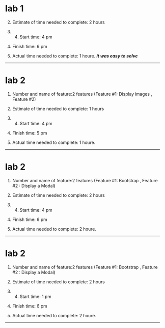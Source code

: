 # lab 1 
2. Estimate of time needed to complete: 2 hours

3. 4. Start time: 4 pm

5. Finish time: 6 pm

6. Actual time needed to complete: 1 houre.
___it was easy to solve___

-------------------------------------------------------------

# lab 2
1. Number and name of feature:2  features (Feature #1: Display images , Feature #2)
2. Estimate of time needed to complete: 1 hours

3. 4. Start time: 4 pm

5. Finish time: 5 pm

6. Actual time needed to complete: 1 houre.

_____________________________________________________


# lab 2
1. Number and name of feature:2  features (Feature #1: Bootstrap , Feature #2 :  Display a Modal)
2. Estimate of time needed to complete: 2 hours

3. 4. Start time: 4 pm

5. Finish time: 6 pm

6. Actual time needed to complete: 2 houre.

_____________________________________________________


# lab 2
1. Number and name of feature:2  features (Feature #1: Bootstrap , Feature #2 :  Display a Modal)
2. Estimate of time needed to complete: 2 hours

3. 4. Start time: 1 pm

5. Finish time: 6 pm

6. Actual time needed to complete: 2 houre.

_____________________________________________________